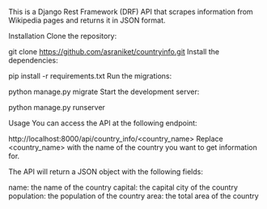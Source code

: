 This is a Django Rest Framework (DRF) API that scrapes information from Wikipedia pages and returns it in JSON format.

Installation Clone the repository:

git clone https://github.com/asraniket/countryinfo.git Install the dependencies:

pip install -r requirements.txt Run the migrations:

python manage.py migrate Start the development server:

python manage.py runserver

Usage You can access the API at the following endpoint:

http://localhost:8000/api/country_info/<country_name> Replace <country_name> with the name of the country you want to get information for.

The API will return a JSON object with the following fields:

name: the name of the country capital: the capital city of the country population: the population of the country area: the total area of the country
